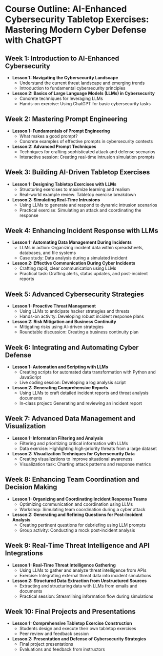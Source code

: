 # Course Outline: AI-Enhanced Cybersecurity Tabletop Exercises: Mastering Modern Cyber Defense with ChatGPT

## Week 1: Introduction to AI-Enhanced Cybersecurity
- **Lesson 1: Navigating the Cybersecurity Landscape**
  - Understand the current threat landscape and emerging trends
  - Introduction to fundamental cybersecurity principles
- **Lesson 2: Basics of Large Language Models (LLMs) in Cybersecurity**
  - Concrete techniques for leveraging LLMs
  - Hands-on exercise: Using ChatGPT for basic cybersecurity tasks

## Week 2: Mastering Prompt Engineering
- **Lesson 1: Fundamentals of Prompt Engineering**
  - What makes a good prompt?
  - Concrete examples of effective prompts in cybersecurity contexts
- **Lesson 2: Advanced Prompt Techniques**
  - Techniques for crafting sophisticated attack and defense scenarios
  - Interactive session: Creating real-time intrusion simulation prompts

## Week 3: Building AI-Driven Tabletop Exercises
- **Lesson 1: Designing Tabletop Exercises with LLMs**
  - Structuring exercises to maximize learning and realism
  - Real-world example review: Tabletop exercise breakdown
- **Lesson 2: Simulating Real-Time Intrusions**
  - Using LLMs to generate and respond to dynamic intrusion scenarios
  - Practical exercise: Simulating an attack and coordinating the response

## Week 4: Enhancing Incident Response with LLMs
- **Lesson 1: Automating Data Management During Incidents**
  - LLMs in action: Organizing incident data within spreadsheets, databases, and file systems
  - Case study: Data analysis during a simulated incident
- **Lesson 2: Effective Communication During Cyber Incidents**
  - Crafting rapid, clear communication using LLMs
  - Practical task: Drafting alerts, status updates, and post-incident reports

## Week 5: Advanced Cybersecurity Strategies
- **Lesson 1: Proactive Threat Management**
  - Using LLMs to anticipate hacker strategies and threats
  - Hands-on activity: Developing robust incident response plans
- **Lesson 2: Risk Mitigation and Business Continuity**
  - Mitigating risks using AI-driven strategies
  - Roundtable discussion: Creating a business continuity plan

## Week 6: Integrating and Automating Cyber Defense
- **Lesson 1: Automation and Scripting with LLMs**
  - Creating scripts for automated data transformation with Python and JavaScript
  - Live coding session: Developing a log analysis script
- **Lesson 2: Generating Comprehensive Reports**
  - Using LLMs to craft detailed incident reports and threat analysis documents
  - In-class project: Generating and reviewing an incident report

## Week 7: Advanced Data Management and Visualization
- **Lesson 1: Information Filtering and Analysis**
  - Filtering and prioritizing critical information with LLMs
  - Data exercise: Highlighting high-priority threats from a large dataset
- **Lesson 2: Visualization Techniques for Cybersecurity Data**
  - Creating visualizations to improve situational awareness
  - Visualization task: Charting attack patterns and response metrics

## Week 8: Enhancing Team Coordination and Decision Making
- **Lesson 1: Organizing and Coordinating Incident Response Teams**
  - Optimizing communication and coordination using LLMs
  - Workshop: Simulating team coordination during a cyber attack
- **Lesson 2: Generating and Refining Questions for Post-Incident Analysis**
  - Creating pertinent questions for debriefing using LLM prompts
  - Group activity: Conducting a mock post-incident analysis

## Week 9: Real-Time Threat Intelligence and API Integrations
- **Lesson 1: Real-Time Threat Intelligence Gathering**
  - Using LLMs to gather and analyze threat intelligence from APIs
  - Exercise: Integrating external threat data into incident simulations
- **Lesson 2: Structured Data Extraction from Unstructured Sources**
  - Extracting and structuring data with LLMs from emails and documents
  - Practical session: Streamlining information flow during simulations

## Week 10: Final Projects and Presentations
- **Lesson 1: Comprehensive Tabletop Exercise Construction**
  - Students design and execute their own tabletop exercises
  - Peer review and feedback session
- **Lesson 2: Presentation and Defense of Cybersecurity Strategies**
  - Final project presentations
  - Evaluations and feedback from instructors
